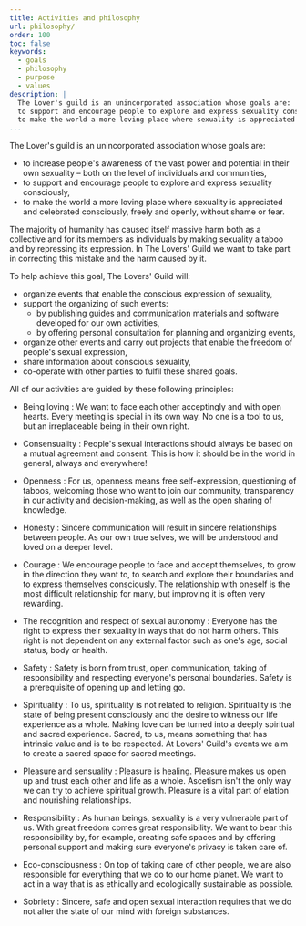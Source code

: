 ```yaml
---
title: Activities and philosophy
url: philosophy/
order: 100
toc: false
keywords:
  - goals
  - philosophy
  - purpose
  - values
description: |
  The Lover's guild is an unincorporated association whose goals are: 
  to support and encourage people to explore and express sexuality consciously,
  to make the world a more loving place where sexuality is appreciated and celebrated consciously, freely and openly, without shame or fear.
...
```


The Lover's guild is an unincorporated association whose goals are: 

- to increase people's awareness of the vast power and potential in their own sexuality – both on the level of individuals and communities,
- to support and encourage people to explore and express sexuality consciously,
- to make the world a more loving place where sexuality is appreciated and celebrated consciously, freely and openly, without shame or fear.

The majority of humanity has caused itself massive harm both as a collective and for its members as individuals by making sexuality a taboo and by repressing its expression.
In The Lovers' Guild we want to take part in correcting this mistake and the harm caused by it.

To help achieve this goal, The Lovers' Guild will:

- organize events that enable the conscious expression of sexuality,
- support the organizing of such events:
  - by publishing guides and communication materials and software developed for our own activities,
  - by offering personal consultation for planning and organizing events,
- organize other events and carry out projects that enable the freedom of people's sexual expression,
- share information about conscious sexuality,
- co-operate with other parties to fulfil these shared goals.

All of our activities are guided by these following principles:

- Being loving
: We want to face each other acceptingly and with open hearts.
  Every meeting is special in its own way.
  No one is a tool to us, but an irreplaceable being in their own right.

- Consensuality
: People's sexual interactions should always be based on a mutual agreement and consent.
  This is how it should be in the world in general, always and everywhere!

- Openness
: For us, openness means free self-expression, questioning of taboos, welcoming those who want to join our community, transparency in our activity and decision-making, as well as the open sharing of knowledge.

- Honesty
: Sincere communication will result in sincere relationships between people.
  As our own true selves, we will be understood and loved on a deeper level.

- Courage
: We encourage people to face and accept themselves, to grow in the direction they want to, to search and explore their boundaries and to express themselves consciously.
  The relationship with oneself is the most difficult relationship for many, but improving it is often very rewarding.

- The recognition and respect of sexual autonomy
: Everyone has the right to express their sexuality in ways that do not harm others.
  This right is not dependent on any external factor such as one's age, social status, body or health.

- Safety
: Safety is born from trust, open communication, taking of responsibility and respecting everyone's personal boundaries.
  Safety is a prerequisite of opening up and letting go.

- Spirituality
: To us, spirituality is not related to religion.
  Spirituality is the state of being present consciously and the desire to witness our life experience as a whole.
  Making love can be turned into a deeply spiritual and sacred experience.
  Sacred, to us, means something that has intrinsic value and is to be respected.
  At Lovers' Guild's events we aim to create a sacred space for sacred meetings.

- Pleasure and sensuality
: Pleasure is healing.
  Pleasure makes us open up and trust each other and life as a whole.
  Ascetism isn't the only way we can try to achieve spiritual growth.
  Pleasure is a vital part of elation and nourishing relationships.

- Responsibility
: As human beings, sexuality is a very vulnerable part of us.
  With great freedom comes great responsibility.
  We want to bear this responsibility by, for example, creating safe spaces and by offering personal support and making sure everyone's privacy is taken care of.

- Eco-consciousness
: On top of taking care of other people, we are also responsible for everything that we do to our home planet.
  We want to act in a way that is as ethically and ecologically sustainable as possible.

- Sobriety
: Sincere, safe and open sexual interaction requires that we do not alter the state of our mind with foreign substances.
 
